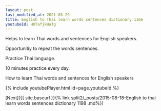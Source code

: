```yaml
---
layout: post
last_modified_at: 2021-03-29
title: English to Thai learn words sentences dictionary 1166 
youtubeId: HOTafjkHaTg
---
```

 
 
Helps to learn Thai words and sentences for English speakers.

Opportunitiy to repeat the words sentences. 

Practice Thai language. 
 
10 minutes practice every day. 
 
How to learn Thai words and sentences for English speakers 
 
{% include youtubePlayer.html id=page.youtubeId %}
 
 
[Next]({{ site.baseurl }}{% link  split2/_posts/2015-08-18-English to thai learn words sentences dictionary 1198 .md%})
 
